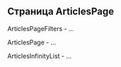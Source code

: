 ## Страница ArticlesPage

ArticlesPageFilters - ...

ArticlesPage - ...

ArticlesInfinityList - ...

